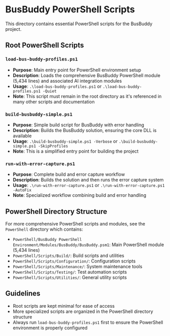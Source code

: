 # BusBuddy PowerShell Scripts

This directory contains essential PowerShell scripts for the BusBuddy project.

## Root PowerShell Scripts

### `load-bus-buddy-profiles.ps1`
- **Purpose**: Main entry point for PowerShell environment setup
- **Description**: Loads the comprehensive BusBuddy PowerShell module (5,434 lines) and associated AI integration modules
- **Usage**: `.\load-bus-buddy-profiles.ps1` or `.\load-bus-buddy-profiles.ps1 -Quiet`
- **Note**: This script must remain in the root directory as it's referenced in many other scripts and documentation

### `build-busbuddy-simple.ps1`
- **Purpose**: Simple build script for BusBuddy with error handling
- **Description**: Builds the BusBuddy solution, ensuring the core DLL is available
- **Usage**: `.\build-busbuddy-simple.ps1 -Verbose` or `.\build-busbuddy-simple.ps1 -SkipProfiles`
- **Note**: This is a simplified entry point for building the project

### `run-with-error-capture.ps1`
- **Purpose**: Complete build and error capture workflow
- **Description**: Builds the solution and then runs the error capture system
- **Usage**: `.\run-with-error-capture.ps1` or `.\run-with-error-capture.ps1 -AutoFix`
- **Note**: Specialized workflow combining build and error handling

## PowerShell Directory Structure

For more comprehensive PowerShell scripts and modules, see the `PowerShell` directory which contains:

- `PowerShell/BusBuddy PowerShell Environment/Modules/BusBuddy/BusBuddy.psm1`: Main PowerShell module (5,434 lines)
- `PowerShell/Scripts/Build/`: Build scripts and utilities
- `PowerShell/Scripts/Configuration/`: Configuration scripts
- `PowerShell/Scripts/Maintenance/`: System maintenance tools
- `PowerShell/Scripts/Testing/`: Test automation scripts
- `PowerShell/Scripts/Utilities/`: General utility scripts

## Guidelines

- Root scripts are kept minimal for ease of access
- More specialized scripts are organized in the PowerShell directory structure
- Always run `load-bus-buddy-profiles.ps1` first to ensure the PowerShell environment is properly configured
